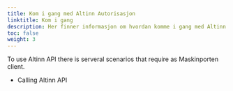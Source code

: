 ```yaml
---
title: Kom i gang med Altinn Autorisasjon
linktitle: Kom i gang
description: Her finner informasjon om hvordan komme i gang med Altinn autorisasjon
toc: false
weight: 3
---
```


To use Altinn API there is serveral scenarios that require as Maskinporten client. 

- Calling Altinn API 


